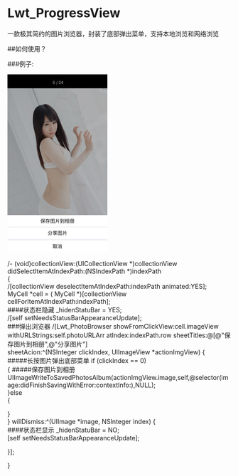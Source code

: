 # Lwt_ProgressView
一款极其简约的图片浏览器，封装了底部弹出菜单，支持本地浏览和网络浏览

##如何使用？

###例子:


![](https://github.com/lwt211/Lwt_PhotoBrowser/raw/master/resource/IMG_2215.jpg)  


/- (void)collectionView:(UICollectionView *)collectionView didSelectItemAtIndexPath:(NSIndexPath *)indexPath<br/>
{<br/>
 /[collectionView deselectItemAtIndexPath:indexPath animated:YES];<br/>
MyCell *cell = ( MyCell *)[collectionView cellForItemAtIndexPath:indexPath];<br/>
####状态栏隐藏
_hidenStatuBar = YES;<br/>
/[self setNeedsStatusBarAppearanceUpdate];<br/>
###弹出浏览器
/[Lwt_PhotoBrowser showFromClickView:cell.imageView withURLStrings:self.photoURLArr atIndex:indexPath.row sheetTitles:@[@"保存图片到相册",@"分享图片"] <br/>sheetAcion:^(NSInteger clickIndex, UIImageView *actionImgView) {<br/>
#####长按图片弹出底部菜单
if (clickIndex == 0)<br/>
{
#####保存图片到相册
UIImageWriteToSavedPhotosAlbum(actionImgView.image,self,@selector(image:didFinishSavingWithError:contextInfo:),NULL);<br/>
}else<br/>
{<br/>
  
}<br/>
} willDismiss:^(UIImage *image, NSInteger index) {<br/>
####状态栏显示
_hidenStatuBar = NO;<br/>
[self setNeedsStatusBarAppearanceUpdate];<br/>

}];

}




